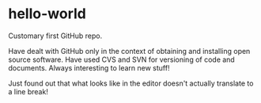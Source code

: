 # hello-world
Customary first GitHub repo.

Have dealt with GitHub only in the context of obtaining and installing open source software. Have used CVS and SVN for versioning of code and documents. Always interesting to learn new stuff!

Just found out that what looks like <newline> in the editor doesn't actually translate to a line break!
